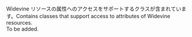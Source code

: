 <Namespace Name="Microsoft.WindowsAzure.MediaServices.Client.Widevine">
  <Docs>
    <summary><span data-ttu-id="db52a-101">Widevine リソースの属性へのアクセスをサポートするクラスが含まれています。</span><span class="sxs-lookup"><span data-stu-id="db52a-101">Contains classes that support access to attributes of Widevine resources.</span></span></summary> 
    <remarks>To be added.</remarks>
  </Docs>
</Namespace>
